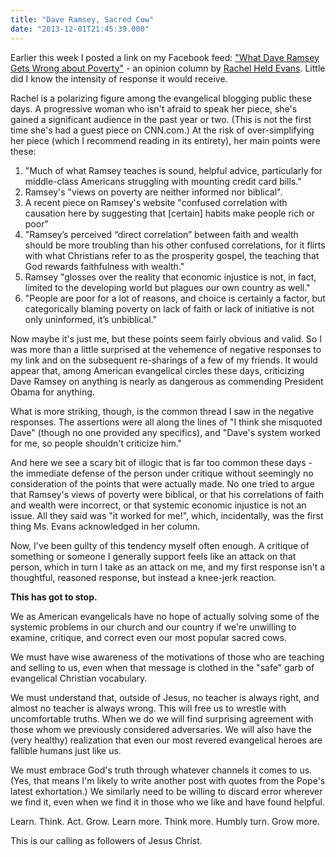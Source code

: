 ```yaml
---
title: "Dave Ramsey, Sacred Cow"
date: "2013-12-01T21:45:39.000"
---
```


Earlier this week I posted a link on my Facebook feed: ["What Dave Ramsey Gets Wrong about Poverty"](http://religion.blogs.cnn.com/2013/11/30/what-dave-ramsey-gets-wrong-about-poverty/) - an opinion column by [Rachel Held Evans](http://www.rachelheldevans.com). Little did I know the intensity of response it would receive.

Rachel is a polarizing figure among the evangelical blogging public these days. A progressive woman who isn't afraid to speak her piece, she's gained a significant audience in the past year or two. (This is not the first time she's had a guest piece on CNN.com.) At the risk of over-simplifying her piece (which I recommend reading in its entirety), her main points were these:

1. "Much of what Ramsey teaches is sound, helpful advice, particularly for middle-class Americans struggling with mounting credit card bills."
2. Ramsey's "views on poverty are neither informed nor biblical".
3. A recent piece on Ramsey's website "confused correlation with causation here by suggesting that \[certain\] habits make people rich or poor"
4. "Ramsey’s perceived “direct correlation” between faith and wealth should be more troubling than his other confused correlations, for it flirts with what Christians refer to as the prosperity gospel, the teaching that God rewards faithfulness with wealth."
5. Ramsey "glosses over the reality that economic injustice is not, in fact, limited to the developing world but plagues our own country as well."
6. "People are poor for a lot of reasons, and choice is certainly a factor, but categorically blaming poverty on lack of faith or lack of initiative is not only uninformed, it’s unbiblical."

Now maybe it's just me, but these points seem fairly obvious and valid. So I was more than a little surprised at the vehemence of negative responses to my link and on the subsequent re-sharings of a few of my friends. It would appear that, among American evangelical circles these days, criticizing Dave Ramsey on anything is nearly as dangerous as commending President Obama for anything.

What is more striking, though, is the common thread I saw in the negative responses. The assertions were all along the lines of "I think she misquoted Dave" (though no one provided any specifics), and "Dave's system worked for me, so people shouldn't criticize him."

And here we see a scary bit of illogic that is far too common these days - the immediate defense of the person under critique without seemingly no consideration of the points that were actually made. No one tried to argue that Ramsey's views of poverty were biblical, or that his correlations of faith and wealth were incorrect, or that systemic economic injustice is not an issue. All they said was "it worked for me!", which, incidentally, was the first thing Ms. Evans acknowledged in her column.

Now, I've been guilty of this tendency myself often enough. A critique of something or someone I generally support feels like an attack on that person, which in turn I take as an attack on me, and my first response isn't a thoughtful, reasoned response, but instead a knee-jerk reaction.

**This has got to stop.**

We as American evangelicals have no hope of actually solving some of the systemic problems in our church and our country if we're unwilling to examine, critique, and correct even our most popular sacred cows.

We must have wise awareness of the motivations of those who are teaching and selling to us, even when that message is clothed in the "safe" garb of evangelical Christian vocabulary.

We must understand that, outside of Jesus, no teacher is always right, and almost no teacher is always wrong. This will free us to wrestle with uncomfortable truths. When we do we will find surprising agreement with those whom we previously considered adversaries. We will also have the (very healthy) realization that even our most revered evangelical heroes are fallible humans just like us.

We must embrace God's truth through whatever channels it comes to us. (Yes, that means I'm likely to write another post with quotes from the Pope's latest exhortation.) We similarly need to be willing to discard error wherever we find it, even when we find it in those who we like and have found helpful.

Learn. Think. Act. Grow. Learn more. Think more. Humbly turn. Grow more.

This is our calling as followers of Jesus Christ.

